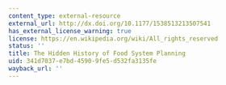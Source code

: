 ```yaml
---
content_type: external-resource
external_url: http://dx.doi.org/10.1177/1538513213507541
has_external_license_warning: true
license: https://en.wikipedia.org/wiki/All_rights_reserved
status: ''
title: The Hidden History of Food System Planning
uid: 341d7037-e7bd-4590-9fe5-d532fa3135fe
wayback_url: ''
---
```

